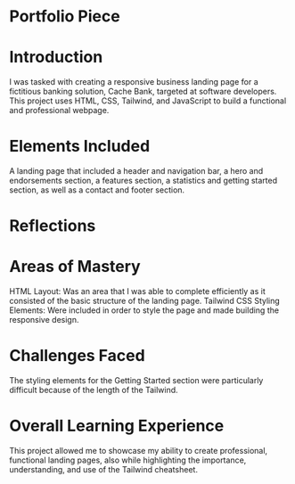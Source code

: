 # Portfolio Piece
# Introduction 
I was tasked with creating a responsive business landing page for a fictitious banking solution, Cache Bank, targeted at software developers. This project uses HTML, CSS, Tailwind, and JavaScript to build a functional and professional webpage.

# Elements Included
A landing page that included a header and navigation bar, a hero and endorsements section, a features section, a statistics and getting started section, as well as a contact and footer section.

# Reflections
# Areas of Mastery
HTML Layout: Was an area that I was able to complete efficiently as it consisted of the basic structure of the landing page.
Tailwind CSS Styling Elements: Were included in order to style the page and made building the responsive design. 

# Challenges Faced 
The styling elements for the Getting Started section were particularly difficult because of the length of the Tailwind. 

# Overall Learning Experience
This project allowed me to showcase my ability to create professional, functional landing pages, also while highlighting the importance, understanding, and use of the Tailwind cheatsheet.  
